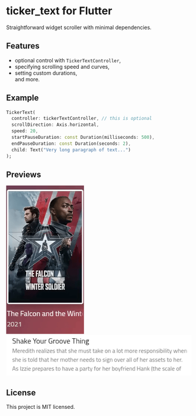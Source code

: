 # ticker_text for Flutter

Straightforward widget scroller with minimal dependencies.

## Features
- optional control with `TickerTextController`, 
- specifying scrolling speed and curves, 
- setting custom durations, \
and more.

## Example
```dart
TickerText(
  controller: tickerTextController, // this is optional
  scrollDirection: Axis.horizontal,
  speed: 20,
  startPauseDuration: const Duration(milliseconds: 500),
  endPauseDuration: const Duration(seconds: 2),
  child: Text("Very long paragraph of text...")
);
```

## Previews
<img src="./ticker_2.gif?raw=true">
<img src="./ticker_1.gif?raw=true">

## License
This project is MIT licensed.